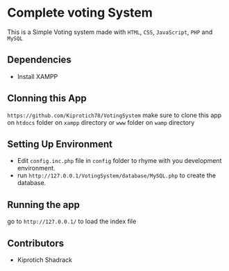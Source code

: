 # Complete voting System
This is a Simple Voting system made with `HTML`, `CSS`, `JavaScript`, `PHP` and `MySQL`

## Dependencies
   - Install XAMPP


## Clonning this App

`https://github.com/Kiprotich78/VotingSystem` make sure to clone this app on `htdocs` folder on `xampp` directory or `www` folder on `wamp` directory

## Setting Up Environment
- Edit `config.inc.php` file in `config` folder to rhyme with you development environment.
- run `http://127.0.0.1/VotingSystem/database/MySQL.php` to create the database.


## Running the app
go to `http://127.0.0.1/` to load the index file

## Contributors 
- Kiprotich Shadrack